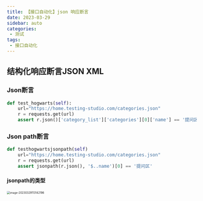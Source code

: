 ```yaml
---
title: 【接口自动化】json 响应断言
date: 2023-03-29
sidebar: auto
categories:
 - 测试
tags:
 - 接口自动化
---
```


## 结构化响应断言JSON XML

### Json断言

```py
def test_hogwarts(self):
    url="https://home.testing-studio.com/categories.json"
    r = requests.get(url)
    assert r.json()['category_list']['categories'][0]['name'] == '提问区'
```

### Json path断言

```py
def testhogwartsjsonpath(self)
    url="https://home.testing-studio.com/categories.json"
    r = requests.get(url)
    assert jsonpath(r.json(), '$..name')[0] == '提问区'
```

#### jsonpath的类型

<img src="http://cdn.shenghao.xyz/img/blog/image-20230329113142196.png" alt="image-20230329113142196" style="zoom:50%;" />
